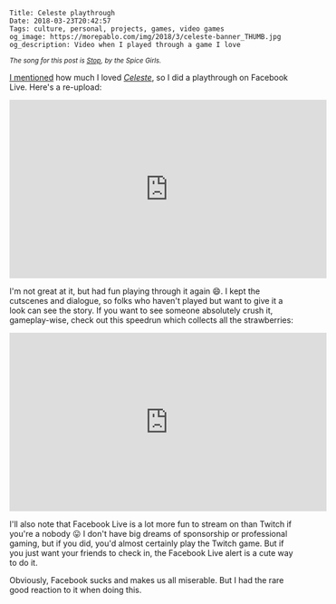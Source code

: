     Title: Celeste playthrough
    Date: 2018-03-23T20:42:57
    Tags: culture, personal, projects, games, video games
    og_image: https://morepablo.com/img/2018/3/celeste-banner_THUMB.jpg
    og_description: Video when I played through a game I love

<small><em>The song for this post is <a
href="https://www.youtube.com/watch?v=5JD6ejmlpa8">Stop</a>, by the Spice Girls.</em></small>

[I mentioned][1] how much I loved _[Celeste][2]_, so I did a playthrough on
Facebook Live. Here's a re-upload:

<iframe width="560" height="315"
src="https://www.youtube-nocookie.com/embed/YDMjvtF_kmA?rel=0" frameborder="0"
allow="autoplay; encrypted-media" allowfullscreen></iframe>

I'm not great at it, but had fun playing through it again 😄. I kept the
cutscenes and dialogue, so folks who haven't played but want to give it a look
can see the story. If you want to see someone absolutely crush it,
gameplay-wise, check out this speedrun which collects all the strawberries:

<iframe width="560" height="315"
src="https://www.youtube-nocookie.com/embed/pHGYMKRICEs?rel=0" frameborder="0"
allow="autoplay; encrypted-media" allowfullscreen></iframe>

I'll also note that Facebook Live is a lot more fun to stream on than Twitch if
you're a nobody 😛 I don't have big dreams of sponsorship or professional
gaming, but if you did, you'd almost certainly play the Twitch game. But if you
just want your friends to check in, the Facebook Live alert is a cute way to do
it.

Obviously, Facebook sucks and makes us all miserable. But I had the rare good
reaction to it when doing this.


   [1]: /2018/03/earth-celeste-avatar.html
   [2]: http://www.celestegame.com/
